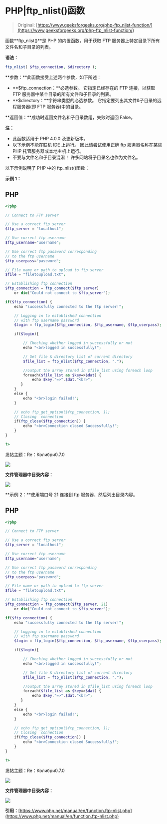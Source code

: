 # PHP|ftp_nlist()函数

> Original: [https://www.geeksforgeeks.org/php-ftp_nlist-function/](https://www.geeksforgeeks.org/php-ftp_nlist-function/)

函数**ftp_nlist()**是 PHP 的内置函数，用于获取 FTP 服务器上特定目录下所有文件名和子目录的列表。

**语法：**

```php
ftp_nlist( $ftp_connection, $directory );
```

**参数：**此函数接受上述两个参数，如下所述：

*   **$ftp_connection：**必选参数。 它指定已经存在的 FTP 连接，以获取 FTP 服务器中某个目录的所有文件和子目录的列表。
*   **$directory：**字符串类型的必选参数。 它指定要列出其文件&子目录的远程服务器(即 FTP 服务器)中的目录。

**返回值：**成功时返回文件名和子目录数组，失败时返回 False。

**注：**

*   此函数适用于 PHP 4.0.0 及更新版本。
*   以下示例不能在联机 IDE 上运行。 因此请尝试使用正确 ftp 服务器名称在某些 PHP 托管服务器或本地主机上运行。
*   不要与文件名和子目录混淆！ 许多网站将子目录名也作为文件名。

以下示例说明了 PHP 中的 ftp_nlist()函数：

**示例 1：**

## PHP

```php
<?php

// Connect to FTP server

// Use a correct ftp server
$ftp_server = "localhost";

// Use correct ftp username
$ftp_username="username";

// Use correct ftp password corresponding
// to the ftp username
$ftp_userpass="password";

// File name or path to upload to ftp server
$file = "filetoupload.txt";

// Establishing ftp connection
$ftp_connection = ftp_connect($ftp_server)
    or die("Could not connect to $ftp_server");

if($ftp_connection) {
    echo "successfully connected to the ftp server!";

    // Logging in to established connection
    // with ftp username password
    $login = ftp_login($ftp_connection, $ftp_username, $ftp_userpass);

    if($login){

        // Checking whether logged in successfully or not
        echo "<br>logged in successfully!";

        // Get file & directory list of current directory
        $file_list = ftp_nlist($ftp_connection, ".");

        //output the array stored in $file_list using foreach loop
        foreach($file_list as $key=>$dat) {
            echo $key."=>".$dat."<br>";
       }
    }
    else {
        echo "<br>login failed!";
    }

    // echo ftp_get_option($ftp_connection, 1);
    // Closing  connection
    if(ftp_close($ftp_connection)) {
        echo "<br>Connection closed Successfully!";
    }
}

?>
```

发帖主题：Re：Колибри0.7.0

![](img/a0f800e31cf9b263c7417a7185348bec.png)

**文件管理器中目录内容：**

![](img/ae28c1dba0e4dbf143774acaab610471.png)

**示例 2：**使用端口号 21 连接到 ftp 服务器，然后列出目录内容。

## PHP

```php
<?php

// Connect to FTP server

// Use a correct ftp server
$ftp_server = "localhost";

// Use correct ftp username
$ftp_username="username";

// Use correct ftp password corresponding
// to the ftp username
$ftp_userpass="password";

// File name or path to upload to ftp server
$file = "filetoupload.txt";

// Establishing ftp connection
$ftp_connection = ftp_connect($ftp_server, 21)
    or die("Could not connect to $ftp_server");

if($ftp_connection) {
    echo "successfully connected to the ftp server!";

    // Logging in to established connection
    // with ftp username password
    $login = ftp_login($ftp_connection, $ftp_username, $ftp_userpass);

    if($login){

        // Checking whether logged in successfully or not
        echo "<br>logged in successfully!";

        // Get file & directory list of current directory
        $file_list = ftp_nlist($ftp_connection, ".");

        //output the array stored in $file_list using foreach loop
        foreach($file_list as $key=>$dat) {
            echo $key."=>".$dat."<br>";
       }
    }
    else {
        echo "<br>login failed!";
    }

    // echo ftp_get_option($ftp_connection, 1);
    // Closing  connection
    if(ftp_close($ftp_connection)) {
        echo "<br>Connection closed Successfully!";
    }
}

?>
```

发帖主题：Re：Колибри0.7.0

![](img/a0f800e31cf9b263c7417a7185348bec.png)

**文件管理器中目录内容：**

![](img/ae28c1dba0e4dbf143774acaab610471.png)

**引用：**[https://www.php.net/manual/en/function.ftp-nlist.php](https://www.php.net/manual/en/function.ftp-nlist.php)